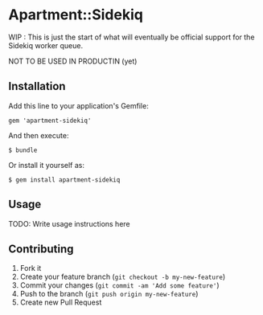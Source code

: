 # Apartment::Sidekiq

WIP : This is just the start of what will eventually be official support for the Sidekiq worker queue.

NOT TO BE USED IN PRODUCTIN (yet)

## Installation

Add this line to your application's Gemfile:

    gem 'apartment-sidekiq'

And then execute:

    $ bundle

Or install it yourself as:

    $ gem install apartment-sidekiq

## Usage

TODO: Write usage instructions here

## Contributing

1. Fork it
2. Create your feature branch (`git checkout -b my-new-feature`)
3. Commit your changes (`git commit -am 'Add some feature'`)
4. Push to the branch (`git push origin my-new-feature`)
5. Create new Pull Request
